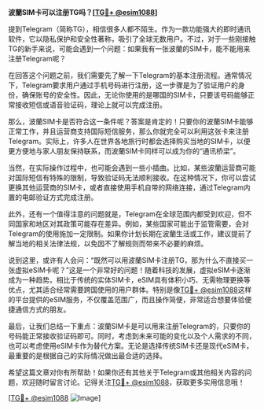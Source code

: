 **波蘭SIM卡可以注册TG吗？[[TG💪+ @esim1088](https://t.me/s/esim1088)]**

提到Telegram（简称TG），相信很多人都不陌生。作为一款功能强大的即时通讯软件，它以隐私保护和安全性著称，吸引了全球无数用户。不过，对于一些刚接触TG的新手来说，可能会遇到一个问题：如果我有一张波蘭的SIM卡，能不能用来注册Telegram呢？

在回答这个问题之前，我们需要先了解一下Telegram的基本注册流程。通常情况下，Telegram要求用户通过手机号码进行注册，这一步骤是为了验证用户的身份，确保账号的安全性。因此，无论你使用的是哪国的SIM卡，只要该号码能够正常接收短信或语音验证码，理论上就可以完成注册。

那么，波蘭SIM卡是否符合这一条件呢？答案是肯定的！只要你的波蘭SIM卡能够正常工作，并且运营商支持国际短信服务，那么你就完全可以利用这张卡来注册Telegram。实际上，许多人在世界各地旅行时都会选择购买当地的SIM卡，以便更方便地与家人朋友保持联系，而波蘭SIM卡同样可以成为你的“通讯桥梁”。

当然，在实际操作过程中，也可能会遇到一些小插曲。比如，某些波蘭运营商可能对国际短信有特殊的限制，导致验证码无法顺利接收。在这种情况下，你可以尝试更换其他运营商的SIM卡，或者直接使用手机自带的网络连接，通过Telegram内置的电邮验证方式完成注册。

此外，还有一个值得注意的问题就是，Telegram在全球范围内都受到欢迎，但不同国家和地区对其政策可能存在差异。例如，某些国家可能出于监管需要，会对Telegram的使用施加一定限制。如果你计划长期在波蘭生活或工作，建议提前了解当地的相关法律法规，以免因不了解规则而带来不必要的麻烦。

说到这里，或许有人会问：“既然可以用波蘭SIM卡注册TG，那为什么不直接买一张虚拟eSIM卡呢？”这是一个非常好的问题！随着科技的发展，虚拟eSIM卡逐渐成为一种趋势。相比于传统的实体SIM卡，eSIM具有体积小巧、无需物理更换等优点，尤其适合经常需要跨国使用的用户群体。特别是像[TG💪+ @esim1088](https://t.me/s/esim1088)这样的平台提供的eSIM服务，不仅覆盖范围广，而且操作简便，非常适合想要体验便捷通信方式的朋友。

最后，让我们总结一下重点：波蘭SIM卡是可以用来注册Telegram的，只要你的号码能正常接收验证码即可。同时，考虑到未来可能的变化以及个人需求的不同，也可以考虑使用eSIM卡作为替代方案。无论是选择传统SIM卡还是现代eSIM卡，最重要的是根据自己的实际情况做出最合适的选择。

希望这篇文章对你有所帮助！如果你还有其他关于Telegram或其他相关内容的问题，欢迎随时留言讨论。记得关注[TG💪+ @esim1088](https://t.me/s/esim1088)，获取更多实用信息哦！

[[TG💪+ @esim1088](https://t.me/s/esim1088) ![Image](https://i.postimg.cc/4NQfJmqS/Snipaste-2025-05-13-00-14-12.png)]